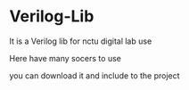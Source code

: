 # Verilog-Lib

It is a Verilog lib for nctu digital lab use 

Here have many socers to use 

you can download it and include to the project 
